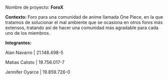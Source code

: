 Nombre de proyecto: **ForoX**

**Contexto:** Foro para una comunidad de anime llamada One Piece, en la que tratamos de solucionar el mal ambiente que se ocasiona en otros foros más extensos, tratando así de hacer una comunidad más agradable para cada uno de los miembros.

**Integrantes:** 

Alan Navarro | 21.148.498-5

Matias Calisto | 19.756.017-7 

Jennifer Oyarce | 19.859.726-0 

